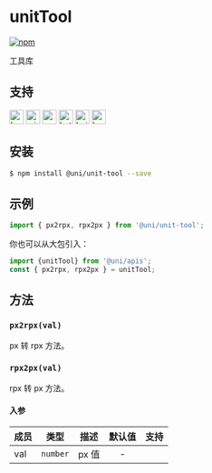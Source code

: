 # unitTool
[![npm](https://img.shields.io/npm/v/@uni/unit-tool.svg)](https://www.npmjs.com/package/@uni/unit-tool)

工具库

## 支持

<img alt="browser" src="https://gw.alicdn.com/tfs/TB1uYFobGSs3KVjSZPiXXcsiVXa-200-200.svg" width="25px" height="25px" title="h5" /> <img alt="miniApp" src="https://gw.alicdn.com/tfs/TB1bBpmbRCw3KVjSZFuXXcAOpXa-200-200.svg" width="25px" height="25px" title="阿里小程序" /> <img alt="wechatMiniprogram" src="https://img.alicdn.com/tfs/TB1slcYdxv1gK0jSZFFXXb0sXXa-200-200.svg" width="25px" height="25px" title="微信小程序" /> <img alt="bytedanceMicroApp" src="https://gw.alicdn.com/tfs/TB1jFtVzO_1gK0jSZFqXXcpaXXa-200-200.svg" width="25px" height="25px" title="字节跳动小程序" /> <img alt="baiduSmartProgram" src="https://img.alicdn.com/imgextra/i4/O1CN01jngdBb24yGv2Fu34G_!!6000000007459-2-tps-200-200.png" width="25px" height="25px" title="百度小程序" /> <img alt="kuaiShouMiniProgram" src="https://gw.alicdn.com/imgextra/i4/O1CN01kzmJMM24jcFEzp5Wv_!!6000000007427-2-tps-200-200.png" width="25px" height="25px" title="快手小程序" />

## 安装

```bash
$ npm install @uni/unit-tool --save
```
## 示例

```js
import { px2rpx, rpx2px } from '@uni/unit-tool';
```

你也可以从大包引入：

```js
import {unitTool} from '@uni/apis';
const { px2rpx, rpx2px } = unitTool;
```

## 方法
### `px2rpx(val)`
px 转 rpx 方法。

### `rpx2px(val)`
rpx 转 px 方法。

#### 入参
| 成员 | 类型     | 描述  | 默认值 | 支持  |
| ---- | -------- | ----- | :----: | :---: |
| val  | `number` | px 值 |   -    |       |
